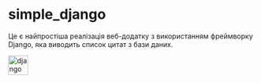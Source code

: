 # simple_django

Це є найпростіша реалізація веб-додатку з використанням фреймворку Django, яка виводить список цитат з бази даних.

<a href="https://www.djangoproject.com" rel="noreferrer"><img src="https://upload.wikimedia.org/wikipedia/commons/7/75/Django_logo.svg" alt="django" height="40"/></a>
